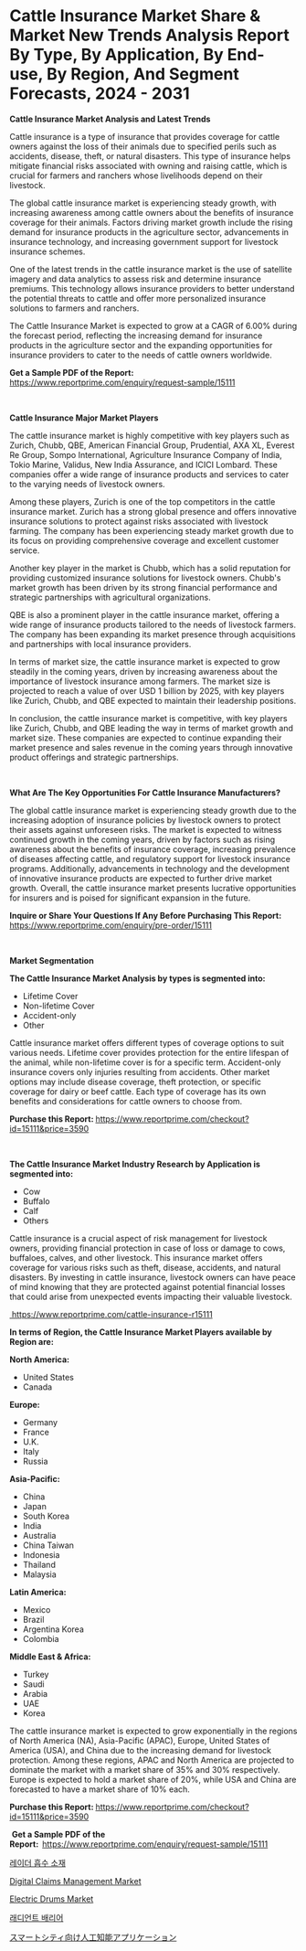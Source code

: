 <p><h1>Cattle Insurance Market Share & Market New Trends Analysis Report By Type, By Application, By End-use, By Region, And Segment Forecasts, 2024 - 2031</h1></p><p><strong>Cattle Insurance Market Analysis and Latest Trends</strong></p>
<p><p>Cattle insurance is a type of insurance that provides coverage for cattle owners against the loss of their animals due to specified perils such as accidents, disease, theft, or natural disasters. This type of insurance helps mitigate financial risks associated with owning and raising cattle, which is crucial for farmers and ranchers whose livelihoods depend on their livestock.</p><p>The global cattle insurance market is experiencing steady growth, with increasing awareness among cattle owners about the benefits of insurance coverage for their animals. Factors driving market growth include the rising demand for insurance products in the agriculture sector, advancements in insurance technology, and increasing government support for livestock insurance schemes.</p><p>One of the latest trends in the cattle insurance market is the use of satellite imagery and data analytics to assess risk and determine insurance premiums. This technology allows insurance providers to better understand the potential threats to cattle and offer more personalized insurance solutions to farmers and ranchers.</p><p>The Cattle Insurance Market is expected to grow at a CAGR of 6.00% during the forecast period, reflecting the increasing demand for insurance products in the agriculture sector and the expanding opportunities for insurance providers to cater to the needs of cattle owners worldwide.</p></p>
<p><strong>Get a Sample PDF of the Report:&nbsp;</strong> <a href="https://www.reportprime.com/enquiry/request-sample/15111">https://www.reportprime.com/enquiry/request-sample/15111</a></p>
<p>&nbsp;</p>
<p><strong>Cattle Insurance Major Market Players</strong></p>
<p><p>The cattle insurance market is highly competitive with key players such as Zurich, Chubb, QBE, American Financial Group, Prudential, AXA XL, Everest Re Group, Sompo International, Agriculture Insurance Company of India, Tokio Marine, Validus, New India Assurance, and ICICI Lombard. These companies offer a wide range of insurance products and services to cater to the varying needs of livestock owners.</p><p>Among these players, Zurich is one of the top competitors in the cattle insurance market. Zurich has a strong global presence and offers innovative insurance solutions to protect against risks associated with livestock farming. The company has been experiencing steady market growth due to its focus on providing comprehensive coverage and excellent customer service.</p><p>Another key player in the market is Chubb, which has a solid reputation for providing customized insurance solutions for livestock owners. Chubb's market growth has been driven by its strong financial performance and strategic partnerships with agricultural organizations.</p><p>QBE is also a prominent player in the cattle insurance market, offering a wide range of insurance products tailored to the needs of livestock farmers. The company has been expanding its market presence through acquisitions and partnerships with local insurance providers.</p><p>In terms of market size, the cattle insurance market is expected to grow steadily in the coming years, driven by increasing awareness about the importance of livestock insurance among farmers. The market size is projected to reach a value of over USD 1 billion by 2025, with key players like Zurich, Chubb, and QBE expected to maintain their leadership positions.</p><p>In conclusion, the cattle insurance market is competitive, with key players like Zurich, Chubb, and QBE leading the way in terms of market growth and market size. These companies are expected to continue expanding their market presence and sales revenue in the coming years through innovative product offerings and strategic partnerships.</p></p>
<p>&nbsp;</p>
<p><strong>What Are The Key Opportunities For Cattle Insurance Manufacturers?</strong></p>
<p><p>The global cattle insurance market is experiencing steady growth due to the increasing adoption of insurance policies by livestock owners to protect their assets against unforeseen risks. The market is expected to witness continued growth in the coming years, driven by factors such as rising awareness about the benefits of insurance coverage, increasing prevalence of diseases affecting cattle, and regulatory support for livestock insurance programs. Additionally, advancements in technology and the development of innovative insurance products are expected to further drive market growth. Overall, the cattle insurance market presents lucrative opportunities for insurers and is poised for significant expansion in the future.</p></p>
<p><strong>Inquire or Share Your Questions If Any Before Purchasing This Report:</strong> <a href="https://www.reportprime.com/enquiry/pre-order/15111">https://www.reportprime.com/enquiry/pre-order/15111</a></p>
<p>&nbsp;</p>
<p><strong>Market Segmentation</strong></p>
<p><strong>The Cattle Insurance Market Analysis by types is segmented into:</strong></p>
<p><ul><li>Lifetime Cover</li><li>Non-lifetime Cover</li><li>Accident-only</li><li>Other</li></ul></p>
<p><p>Cattle insurance market offers different types of coverage options to suit various needs. Lifetime cover provides protection for the entire lifespan of the animal, while non-lifetime cover is for a specific term. Accident-only insurance covers only injuries resulting from accidents. Other market options may include disease coverage, theft protection, or specific coverage for dairy or beef cattle. Each type of coverage has its own benefits and considerations for cattle owners to choose from.</p></p>
<p><strong>Purchase this Report:&nbsp;</strong><a href="https://www.reportprime.com/checkout?id=15111&price=3590">https://www.reportprime.com/checkout?id=15111&price=3590</a></p>
<p>&nbsp;</p>
<p><strong>The Cattle Insurance Market Industry Research by Application is segmented into:</strong></p>
<p><ul><li>Cow</li><li>Buffalo</li><li>Calf</li><li>Others</li></ul></p>
<p><p>Cattle insurance is a crucial aspect of risk management for livestock owners, providing financial protection in case of loss or damage to cows, buffaloes, calves, and other livestock. This insurance market offers coverage for various risks such as theft, disease, accidents, and natural disasters. By investing in cattle insurance, livestock owners can have peace of mind knowing that they are protected against potential financial losses that could arise from unexpected events impacting their valuable livestock.</p></p>
<p><a href="https://www.reportprime.com/cattle-insurance-r15111">&nbsp;https://www.reportprime.com/cattle-insurance-r15111</a></p>
<p><strong>In terms of Region, the Cattle Insurance Market Players available by Region are:</strong></p>
<p>
    <p> <strong> North America: </strong>
        <ul>
            <li>United States</li>
            <li>Canada</li>
        </ul>
        </p> 
    <p> <strong> Europe: </strong>
        <ul>
            <li>Germany</li>
            <li>France</li>
            <li>U.K.</li>
            <li>Italy</li>
            <li>Russia</li>
        </ul>
        </p> 
    <p> <strong> Asia-Pacific: </strong>
        <ul>
            <li>China</li>
            <li>Japan</li>
            <li>South Korea</li>
            <li>India</li>
            <li>Australia</li>
            <li>China Taiwan</li>
            <li>Indonesia</li>
            <li>Thailand</li>
            <li>Malaysia</li>
        </ul>
        </p> 
    <p> <strong> Latin America: </strong>
        <ul>
            <li>Mexico</li>
            <li>Brazil</li>
            <li>Argentina Korea</li>
            <li>Colombia</li>
        </ul>
        </p> 
    <p> <strong> Middle East & Africa: </strong>
        <ul>
            <li>Turkey</li>
            <li>Saudi</li>
            <li>Arabia</li>
            <li>UAE</li>
            <li>Korea</li>
        </ul>
    </p>
    </p>
<p><p>The cattle insurance market is expected to grow exponentially in the regions of North America (NA), Asia-Pacific (APAC), Europe, United States of America (USA), and China due to the increasing demand for livestock protection. Among these regions, APAC and North America are projected to dominate the market with a market share of 35% and 30% respectively. Europe is expected to hold a market share of 20%, while USA and China are forecasted to have a market share of 10% each.</p></p>
<p><strong>Purchase this Report: </strong><a href="https://www.reportprime.com/checkout?id=15111&price=3590">https://www.reportprime.com/checkout?id=15111&price=3590</a></p>
<p>&nbsp;<strong>Get a Sample PDF of the Report:&nbsp;&nbsp;</strong><a href="https://www.reportprime.com/enquiry/request-sample/15111">https://www.reportprime.com/enquiry/request-sample/15111</a></p>
<p><strong></strong></p>
<p><p><a href="https://github.com/vsn7qpua81q/Market-Research-Report-List-2/blob/main/768505975865.md">레이더 흡수 소재</a></p><p><a href="https://github.com/Whitneyboyettebo9kiw7yr13/Market-Research-Report-List-2/blob/main/digital-claims-management-market.md">Digital Claims Management Market</a></p><p><a href="https://issuu.com/reportprime-2/docs/electric-drums-market-size-2030.pptx">Electric Drums Market</a></p><p><a href="https://github.com/Elenrrera7685/Market-Research-Report-List-1/blob/main/150859075866.md">래디언트 배리어</a></p><p><a href="https://github.com/ReyesKohler20231/Market-Research-Report-List-1/blob/main/453514481412.md">スマートシティ向け人工知能アプリケーション</a></p></p>